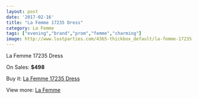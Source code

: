 ```yaml
---
layout: post
date: '2017-02-16'
title: "La Femme 17235 Dress"
category: La Femme
tags: ["evening","brand","prom","femme","charming"]
image: http://www.lustparties.com/4365-thickbox_default/la-femme-17235-dress.jpg
---
```

La Femme 17235 Dress

On Sales: **$498**
<a href="https://www.lustparties.com/en/la-femme/1463-la-femme-17235-dress.html"><amp-img layout="responsive" width="600" height="600" src="//www.lustparties.com/4365-thickbox_default/la-femme-17235-dress.jpg" alt="La Femme 17235 Dress 0" /></a>
<a href="https://www.lustparties.com/en/la-femme/1463-la-femme-17235-dress.html"><amp-img layout="responsive" width="600" height="600" src="//www.lustparties.com/4366-thickbox_default/la-femme-17235-dress.jpg" alt="La Femme 17235 Dress 1" /></a>

Buy it: [La Femme 17235 Dress](https://www.lustparties.com/en/la-femme/1463-la-femme-17235-dress.html "La Femme 17235 Dress")

View more: [La Femme](https://www.lustparties.com/en/4-la-femme "La Femme")